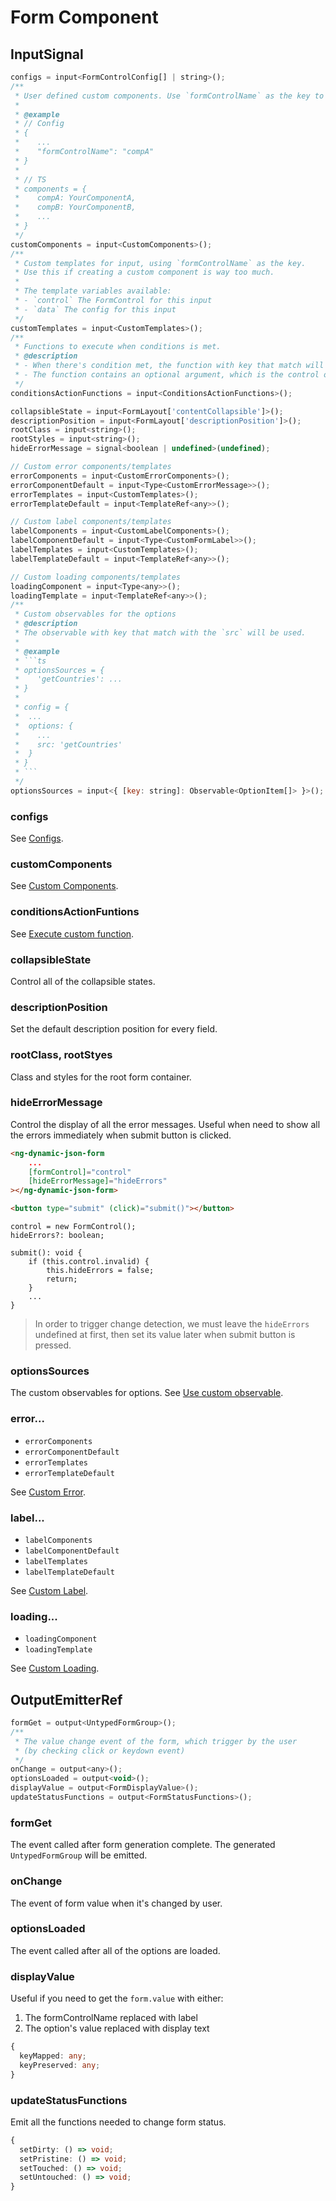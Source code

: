 # Form Component

## InputSignal

````js
configs = input<FormControlConfig[] | string>();
/**
 * User defined custom components. Use `formControlName` as the key to map target component.
 *
 * @example
 * // Config
 * {
 *    ...
 *    "formControlName": "compA"
 * }
 *
 * // TS
 * components = {
 *    compA: YourComponentA,
 *    compB: YourComponentB,
 *    ...
 * }
 */
customComponents = input<CustomComponents>();
/**
 * Custom templates for input, using `formControlName` as the key.
 * Use this if creating a custom component is way too much.
 *
 * The template variables available:
 * - `control` The FormControl for this input
 * - `data` The config for this input
 */
customTemplates = input<CustomTemplates>();
/**
 * Functions to execute when conditions is met.
 * @description
 * - When there's condition met, the function with key that match will be called.
 * - The function contains an optional argument, which is the control of where the conditions will affect to.
 */
conditionsActionFunctions = input<ConditionsActionFunctions>();

collapsibleState = input<FormLayout['contentCollapsible']>();
descriptionPosition = input<FormLayout['descriptionPosition']>();
rootClass = input<string>();
rootStyles = input<string>();
hideErrorMessage = signal<boolean | undefined>(undefined);

// Custom error components/templates
errorComponents = input<CustomErrorComponents>();
errorComponentDefault = input<Type<CustomErrorMessage>>();
errorTemplates = input<CustomTemplates>();
errorTemplateDefault = input<TemplateRef<any>>();

// Custom label components/templates
labelComponents = input<CustomLabelComponents>();
labelComponentDefault = input<Type<CustomFormLabel>>();
labelTemplates = input<CustomTemplates>();
labelTemplateDefault = input<TemplateRef<any>>();

// Custom loading components/templates
loadingComponent = input<Type<any>>();
loadingTemplate = input<TemplateRef<any>>();
/**
 * Custom observables for the options
 * @description
 * The observable with key that match with the `src` will be used.
 *
 * @example
 * ```ts
 * optionsSources = {
 *    'getCountries': ...
 * }
 *
 * config = {
 *  ...
 *  options: {
 *    ...
 *    src: 'getCountries'
 *  }
 * }
 * ```
 */
optionsSources = input<{ [key: string]: Observable<OptionItem[]> }>();
````

### configs

See [Configs](../../v8/configs/configs_en.md).

### customComponents

See [Custom Components](../../v8/custom-components/custom-components_en.md).

### conditionsActionFuntions

See [Execute custom function](../../v8/conditions/conditions_en.md#execute-custom-function).

### collapsibleState

Control all of the collapsible states.

### descriptionPosition

Set the default description position for every field.

### rootClass, rootStyes

Class and styles for the root form container.

### hideErrorMessage

Control the display of all the error messages. Useful when need to show all the errors immediately when submit button is clicked.

<doc-tab>

<doc-code name="HTML">

<!-- prettier-ignore -->
```html
<ng-dynamic-json-form
	...
	[formControl]="control"
	[hideErrorMessage]="hideErrors"
></ng-dynamic-json-form>

<button type="submit" (click)="submit()"></button>

```

</doc-code>

<doc-code name="TS">

```tsx
control = new FormControl();
hideErrors?: boolean;

submit(): void {
	if (this.control.invalid) {
		this.hideErrors = false;
		return;
	}
	...
}

```

</doc-code>

</doc-tab>

> In order to trigger change detection, we must leave the `hideErrors` undefined at first, then set its value later when submit button is pressed.

### optionsSources

The custom observables for options. See [Use custom observable](../../v8/options/options_en.md#use-custom-observable).

### error...

- `errorComponents`
- `errorComponentDefault`
- `errorTemplates`
- `errorTemplateDefault`

See [Custom Error](../../v8/custom-error/custom-error_en.md).

### label...

- `labelComponents`
- `labelComponentDefault`
- `labelTemplates`
- `labelTemplateDefault`

See [Custom Label](../../v8/custom-label/custom-label_en.md).

### loading...

- `loadingComponent`
- `loadingTemplate`

See [Custom Loading](../../v8/custom-loading/custom-loading_en.md).

## OutputEmitterRef

```js
formGet = output<UntypedFormGroup>();
/**
 * The value change event of the form, which trigger by the user
 * (by checking click or keydown event)
 */
onChange = output<any>();
optionsLoaded = output<void>();
displayValue = output<FormDisplayValue>();
updateStatusFunctions = output<FormStatusFunctions>();
```

### formGet

The event called after form generation complete. The generated `UntypedFormGroup` will be emitted.

### onChange

The event of form value when it's changed by user.

### optionsLoaded

The event called after all of the options are loaded.

### displayValue

Useful if you need to get the `form.value` with either:

1. The formControlName replaced with label
2. The option's value replaced with display text

```ts
{
  keyMapped: any;
  keyPreserved: any;
}
```

### updateStatusFunctions

Emit all the functions needed to change form status.

```ts
{
  setDirty: () => void;
  setPristine: () => void;
  setTouched: () => void;
  setUntouched: () => void;
}
```
